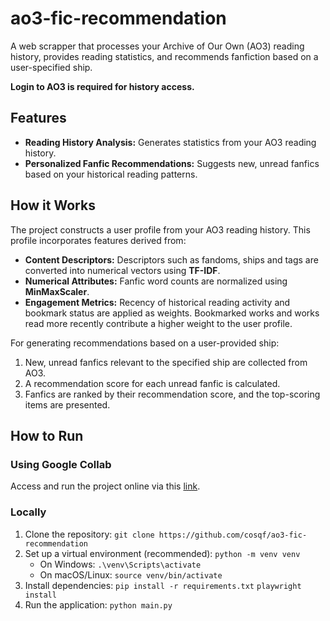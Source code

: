 # ao3-fic-recommendation
A web scrapper that processes your Archive of Our Own (AO3) reading history, provides reading statistics, and recommends fanfiction based on a user-specified ship.

**Login to AO3 is required for history access.**

## Features

* **Reading History Analysis:** Generates statistics from your AO3 reading history.
* **Personalized Fanfic Recommendations:** Suggests new, unread fanfics based on your historical reading patterns.

## How it Works

The project constructs a user profile from your AO3 reading history. This profile incorporates features derived from:

* **Content Descriptors:** Descriptors such as fandoms, ships and tags are converted into numerical vectors using **TF-IDF**.
* **Numerical Attributes:** Fanfic word counts are normalized using **MinMaxScaler**.
* **Engagement Metrics:** Recency of historical reading activity and bookmark status are applied as weights. Bookmarked works and works read more recently contribute a higher weight to the user profile.

For generating recommendations based on a user-provided ship:
1.  New, unread fanfics relevant to the specified ship are collected from AO3.
2.  A recommendation score for each unread fanfic is calculated.
3.  Fanfics are ranked by their recommendation score, and the top-scoring items are presented.

## How to Run

### Using Google Collab
Access and run the project online via this [link](https://colab.research.google.com/drive/1fIdHS0ceLlHEKqSwpPvVoWh7-quhbq3x).

### Locally
1.  Clone the repository: `git clone https://github.com/cosqf/ao3-fic-recommendation`
2.  Set up a virtual environment (recommended): `python -m venv venv`
    * On Windows: `.\venv\Scripts\activate`
    * On macOS/Linux: `source venv/bin/activate`
4.  Install dependencies:
    `pip install -r requirements.txt`
    `playwright install`
5.  Run the application:
    `python main.py`

